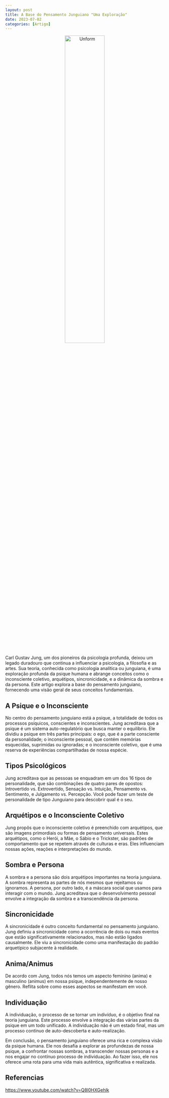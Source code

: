 ```yaml
---
layout: post
title: A Base do Pensamento Junguiano "Uma Exploração"
date: 2023-07-02
categories: [Artigo]
---
```


<p align="center">
<img src="{{ site.baseurl }}/images/2023-07-02-A-Base-do-Pensamento-Junguiano--Uma-Exploracao.png" height="50%" width="50%" alt="Unform" />
</p>

Carl Gustav Jung, um dos pioneiros da psicologia profunda, deixou um legado duradouro que continua a influenciar a psicologia, a filosofia e as artes. Sua teoria, conhecida como psicologia analítica ou junguiana, é uma exploração profunda da psique humana e abrange conceitos como o inconsciente coletivo, arquétipos, sincronicidade, e a dinâmica da sombra e da persona. Este artigo explora a base do pensamento junguiano, fornecendo uma visão geral de seus conceitos fundamentais.

## A Psique e o Inconsciente

No centro do pensamento junguiano está a psique, a totalidade de todos os processos psíquicos, conscientes e inconscientes. Jung acreditava que a psique é um sistema auto-regulatório que busca manter o equilíbrio. Ele dividiu a psique em três partes principais: o ego, que é a parte consciente da personalidade; o inconsciente pessoal, que contém memórias esquecidas, suprimidas ou ignoradas; e o inconsciente coletivo, que é uma reserva de experiências compartilhadas de nossa espécie.

## Tipos Psicológicos

Jung acreditava que as pessoas se enquadram em um dos 16 tipos de personalidade, que são combinações de quatro pares de opostos: Introvertido vs. Extrovertido, Sensação vs. Intuição, Pensamento vs. Sentimento, e Julgamento vs. Percepção. Você pode fazer um teste de personalidade de tipo Junguiano para descobrir qual é o seu.

## Arquétipos e o Inconsciente Coletivo

Jung propôs que o inconsciente coletivo é preenchido com arquétipos, que são imagens primordiais ou formas de pensamento universais. Estes arquétipos, como o Herói, a Mãe, o Sábio e o Trickster, são padrões de comportamento que se repetem através de culturas e eras. Eles influenciam nossas ações, reações e interpretações do mundo.

## Sombra e Persona

A sombra e a persona são dois arquétipos importantes na teoria junguiana. A sombra representa as partes de nós mesmos que rejeitamos ou ignoramos. A persona, por outro lado, é a máscara social que usamos para interagir com o mundo. Jung acreditava que o desenvolvimento pessoal envolve a integração da sombra e a transcendência da persona.

## Sincronicidade

A sincronicidade é outro conceito fundamental no pensamento junguiano. Jung definiu a sincronicidade como a ocorrência de dois ou mais eventos que estão significativamente relacionados, mas não estão ligados causalmente. Ele viu a sincronicidade como uma manifestação do padrão arquetípico subjacente à realidade.

## Anima/Animus

De acordo com Jung, todos nós temos um aspecto feminino (anima) e masculino (animus) em nossa psique, independentemente de nosso gênero. Reflita sobre como esses aspectos se manifestam em você.

## Individuação

A individuação, o processo de se tornar um indivíduo, é o objetivo final na teoria junguiana. Este processo envolve a integração das várias partes da psique em um todo unificado. A individuação não é um estado final, mas um processo contínuo de auto-descoberta e auto-realização.

Em conclusão, o pensamento junguiano oferece uma rica e complexa visão da psique humana. Ele nos desafia a explorar as profundezas de nossa psique, a confrontar nossas sombras, a transcender nossas personas e a nos engajar no contínuo processo de individuação. Ao fazer isso, ele nos oferece uma rota para uma vida mais autêntica, significativa e realizada.

## Referencias

https://www.youtube.com/watch?v=Q8l0HXGehlk

